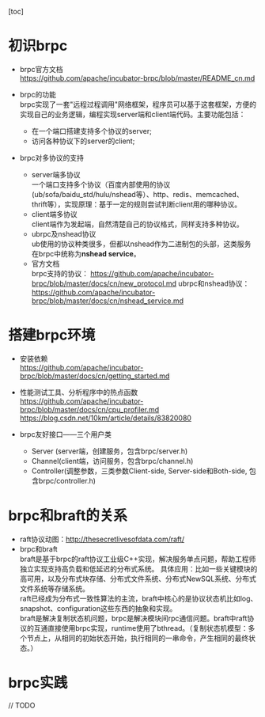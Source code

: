 [toc]

# 初识brpc

* brpc官方文档  
  <https://github.com/apache/incubator-brpc/blob/master/README_cn.md>
* brpc的功能  
  brpc实现了一套"远程过程调用"网络框架，程序员可以基于这套框架，方便的实现自己的业务逻辑，编程实现server端和client端代码。主要功能包括：  
  * 在一个端口搭建支持多个协议的server;
  * 访问各种协议下的server的client;

* brpc对多协议的支持
  * server端多协议  
  一个端口支持多个协议（百度内部使用的协议(ub/sofa/baidu_std/hulu/nshead等）、http、redis、memcached、thrift等），实现原理：基于一定的规则尝试判断client用的哪种协议。
  * client端多协议  
  client端作为发起端，自然清楚自己的协议格式，同样支持多种协议。  
  * ubrpc及nshead协议  
  ub使用的协议种类很多，但都以nshead作为二进制包的头部，这类服务在brpc中统称为**nshead service**。
  * 官方文档  
  brpc支持的协议： <https://github.com/apache/incubator-brpc/blob/master/docs/cn/new_protocol.md>
  ubrpc和nshead协议： <https://github.com/apache/incubator-brpc/blob/master/docs/cn/nshead_service.md>

# 搭建brpc环境

* 安装依赖  
  <https://github.com/apache/incubator-brpc/blob/master/docs/cn/getting_started.md>  

* 性能测试工具、分析程序中的热点函数  
  <https://github.com/apache/incubator-brpc/blob/master/docs/cn/cpu_profiler.md>   
  <https://blog.csdn.net/10km/article/details/83820080>  

* brpc友好接口——三个用户类
  * Server (server端，创建服务，包含brpc/server.h)
  * Channel(client端，访问服务，包含brpc/channel.h)
  * Controller(调整参数，三类参数Client-side, Server-side和Both-side, 包含brpc/controller.h)

# brpc和braft的关系

* raft协议动图：http://thesecretlivesofdata.com/raft/
* brpc和braft  
  braft是基于brpc的raft协议工业级C++实现，解决服务单点问题，帮助工程师独立实现支持高负载和低延迟的分布式系统。 具体应用：比如一些关键模块的高可用，以及分布式块存储、分布式文件系统、分布式NewSQL系统、分布式文件系统等存储系统。   
  raft已经成为分布式一致性算法的主流，braft中核心的是协议状态机比如log、snapshot、configuration这些东西的抽象和实现。  
  braft是解决复制状态机问题，brpc是解决模块间rpc通信问题。braft中raft协议的互通直接使用brpc实现，runtime使用了bthread。（复制状态机模型：多个节点上，从相同的初始状态开始，执行相同的一串命令，产生相同的最终状态。）  

# brpc实践

// TODO  